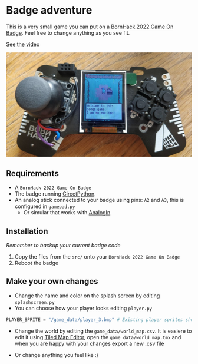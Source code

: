 # Badge adventure

This is a very small game you can put on a [BornHack 2022 Game On Badge](https://github.com/bornhack/badge2022). Feel free to change anything as you see fit.

[See the video](resources/teaser-video.mp4)

![Teaser](resources/teaser-1.jpg)

## Requirements

- A `BornHack 2022 Game On Badge`
- The badge running [CircetPython](https://circuitpython.org/).
- An analog stick connected to your badge using pins: `A2` and `A3`, this is configured in `gamepad.py`
  - Or simular that works with [AnalogIn](https://learn.adafruit.com/circuitpython-essentials/circuitpython-analog-in)

## Installation

*Remember to backup your current badge code*

1. Copy the files from the `src/` onto your `BornHack 2022 Game On Badge`
2. Reboot the badge

## Make your own changes

- Change the name and color on the splash screen by editing `splashscreen.py`
- You can choose how your player looks editing `player.py`

```python
PLAYER_SPRITE = "/game_data/player_3.bmp" # Existing player sprites sheets: player_0 to player_10
```

- Change the world by editing the `game_data/world_map.csv`. It is easiere to edit it using [Tiled Map Editor](https://www.mapeditor.org/), open the `game_data/world_map.tmx` and when you are happy with your changes export a new .csv file

- Or change anything you feel like :)
